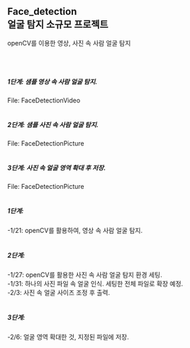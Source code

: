 ## Face_detection <br>얼굴 탐지 소규모 프로젝트

openCV를 이용한 영상, 사진 속 사람 얼굴 탐지 

<br>
<br>

<h5> 1단계: 샘플 영상 속 사람 얼굴 탐지.</h5>
File: FaceDetectionVideo
<br>
<br>
<h5> 2단계: 샘플 사진 속 사람 얼굴 탐지.</h5>
File: FaceDetectionPicture
<br>
<br>

<h5> 3단계: 사진 속 얼굴 영역 확대 후 저장.</h5>
File: FaceDetectionPicture
<br>
<br>

<h5>1단계:</h5>
-1/21: openCV를 활용하여, 영상 속 사람 얼굴 탐지.
<br>
<br>

<h5>2단계:</h5>
-1/27: openCV를 활용한 사진 속 사람 얼굴 탐지 환경 세팅.
<br>-1/31: 하나의 사진 파일 속 얼굴 인식. 세팅한 전체 파일로 확장 예정.
<br>-2/3: 사진 속 얼굴 사이즈 조정 후 출력.
<br>
<br>

<h5>3단계:</h5>
-2/6: 얼굴 영역 확대한 것, 지정된 파일에 저장.
